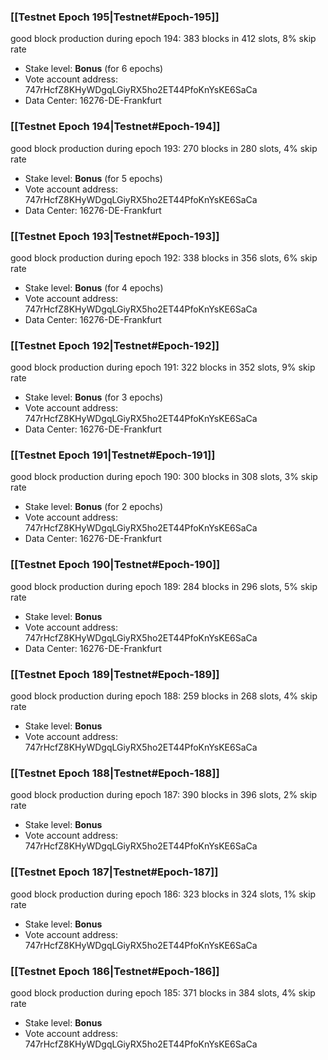 ### [[Testnet Epoch 195|Testnet#Epoch-195]]
good block production during epoch 194: 383 blocks in 412 slots, 8% skip rate
* Stake level: **Bonus** (for 6 epochs)
* Vote account address: 747rHcfZ8KHyWDgqLGiyRX5ho2ET44PfoKnYsKE6SaCa
* Data Center: 16276-DE-Frankfurt
### [[Testnet Epoch 194|Testnet#Epoch-194]]
good block production during epoch 193: 270 blocks in 280 slots, 4% skip rate
* Stake level: **Bonus** (for 5 epochs)
* Vote account address: 747rHcfZ8KHyWDgqLGiyRX5ho2ET44PfoKnYsKE6SaCa
* Data Center: 16276-DE-Frankfurt
### [[Testnet Epoch 193|Testnet#Epoch-193]]
good block production during epoch 192: 338 blocks in 356 slots, 6% skip rate
* Stake level: **Bonus** (for 4 epochs)
* Vote account address: 747rHcfZ8KHyWDgqLGiyRX5ho2ET44PfoKnYsKE6SaCa
* Data Center: 16276-DE-Frankfurt
### [[Testnet Epoch 192|Testnet#Epoch-192]]
good block production during epoch 191: 322 blocks in 352 slots, 9% skip rate
* Stake level: **Bonus** (for 3 epochs)
* Vote account address: 747rHcfZ8KHyWDgqLGiyRX5ho2ET44PfoKnYsKE6SaCa
* Data Center: 16276-DE-Frankfurt
### [[Testnet Epoch 191|Testnet#Epoch-191]]
good block production during epoch 190: 300 blocks in 308 slots, 3% skip rate
* Stake level: **Bonus** (for 2 epochs)
* Vote account address: 747rHcfZ8KHyWDgqLGiyRX5ho2ET44PfoKnYsKE6SaCa
* Data Center: 16276-DE-Frankfurt
### [[Testnet Epoch 190|Testnet#Epoch-190]]
good block production during epoch 189: 284 blocks in 296 slots, 5% skip rate
* Stake level: **Bonus**
* Vote account address: 747rHcfZ8KHyWDgqLGiyRX5ho2ET44PfoKnYsKE6SaCa
* Data Center: 16276-DE-Frankfurt
### [[Testnet Epoch 189|Testnet#Epoch-189]]
good block production during epoch 188: 259 blocks in 268 slots, 4% skip rate
* Stake level: **Bonus**
* Vote account address: 747rHcfZ8KHyWDgqLGiyRX5ho2ET44PfoKnYsKE6SaCa
### [[Testnet Epoch 188|Testnet#Epoch-188]]
good block production during epoch 187: 390 blocks in 396 slots, 2% skip rate
* Stake level: **Bonus**
* Vote account address: 747rHcfZ8KHyWDgqLGiyRX5ho2ET44PfoKnYsKE6SaCa
### [[Testnet Epoch 187|Testnet#Epoch-187]]
good block production during epoch 186: 323 blocks in 324 slots, 1% skip rate
* Stake level: **Bonus**
* Vote account address: 747rHcfZ8KHyWDgqLGiyRX5ho2ET44PfoKnYsKE6SaCa
### [[Testnet Epoch 186|Testnet#Epoch-186]]
good block production during epoch 185: 371 blocks in 384 slots, 4% skip rate
* Stake level: **Bonus**
* Vote account address: 747rHcfZ8KHyWDgqLGiyRX5ho2ET44PfoKnYsKE6SaCa